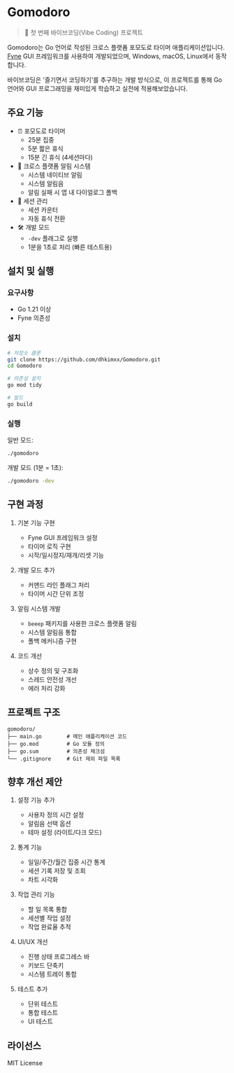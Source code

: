 # Gomodoro

> 🎯 첫 번째 바이브코딩(Vibe Coding) 프로젝트

Gomodoro는 Go 언어로 작성된 크로스 플랫폼 포모도로 타이머 애플리케이션입니다. [Fyne](https://fyne.io/) GUI 프레임워크를 사용하여 개발되었으며, Windows, macOS, Linux에서 동작합니다.

바이브코딩은 '즐기면서 코딩하기'를 추구하는 개발 방식으로, 이 프로젝트를 통해 Go 언어와 GUI 프로그래밍을 재미있게 학습하고 실전에 적용해보았습니다.

## 주요 기능

- ⏰ 포모도로 타이머
  - 25분 집중
  - 5분 짧은 휴식
  - 15분 긴 휴식 (4세션마다)
- 🔔 크로스 플랫폼 알림 시스템
  - 시스템 네이티브 알림
  - 시스템 알림음
  - 알림 실패 시 앱 내 다이얼로그 폴백
- 🎯 세션 관리
  - 세션 카운터
  - 자동 휴식 전환
- 🛠️ 개발 모드
  - `-dev` 플래그로 실행
  - 1분을 1초로 처리 (빠른 테스트용)

## 설치 및 실행

### 요구사항

- Go 1.21 이상
- Fyne 의존성

### 설치

```bash
# 저장소 클론
git clone https://github.com/dhkimxx/Gomodoro.git
cd Gomodoro

# 의존성 설치
go mod tidy

# 빌드
go build
```

### 실행

일반 모드:
```bash
./gomodoro
```

개발 모드 (1분 = 1초):
```bash
./gomodoro -dev
```

## 구현 과정

1. 기본 기능 구현
   - Fyne GUI 프레임워크 설정
   - 타이머 로직 구현
   - 시작/일시정지/재개/리셋 기능

2. 개발 모드 추가
   - 커맨드 라인 플래그 처리
   - 타이머 시간 단위 조정

3. 알림 시스템 개발
   - `beeep` 패키지를 사용한 크로스 플랫폼 알림
   - 시스템 알림음 통합
   - 폴백 메커니즘 구현

4. 코드 개선
   - 상수 정의 및 구조화
   - 스레드 안전성 개선
   - 에러 처리 강화

## 프로젝트 구조

```
gomodoro/
├── main.go        # 메인 애플리케이션 코드
├── go.mod         # Go 모듈 정의
├── go.sum         # 의존성 체크섬
└── .gitignore     # Git 제외 파일 목록
```

## 향후 개선 제안

1. 설정 기능 추가
   - 사용자 정의 시간 설정
   - 알림음 선택 옵션
   - 테마 설정 (라이트/다크 모드)

2. 통계 기능
   - 일일/주간/월간 집중 시간 통계
   - 세션 기록 저장 및 조회
   - 차트 시각화

3. 작업 관리 기능
   - 할 일 목록 통합
   - 세션별 작업 설정
   - 작업 완료율 추적

4. UI/UX 개선
   - 진행 상태 프로그레스 바
   - 키보드 단축키
   - 시스템 트레이 통합

5. 테스트 추가
   - 단위 테스트
   - 통합 테스트
   - UI 테스트

## 라이선스

MIT License 